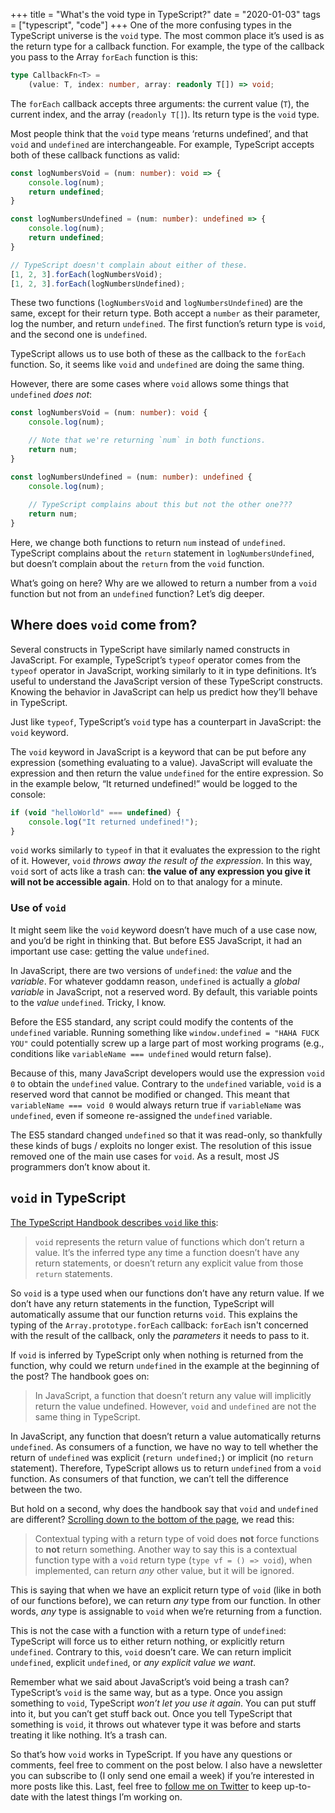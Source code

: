 +++
title = "What's the void type in TypeScript?"
date = "2020-01-03"
tags = ["typescript", "code"]
+++
One of the more confusing types in the TypeScript universe is the `void` type. The most common place it’s used is as the return type for a callback function. For example, the type of the callback you pass to the Array `forEach` function is this:

```ts
type CallbackFn<T> = 
	(value: T, index: number, array: readonly T[]) => void;
```

The `forEach` callback accepts three arguments: the current value (`T`), the current index, and the array (`readonly T[]`). Its return type is the `void` type.

Most people think that the `void` type means ‘returns undefined’, and that `void` and `undefined` are interchangeable. For example, TypeScript accepts both of these callback functions as valid:

```ts
const logNumbersVoid = (num: number): void => {
	console.log(num);
	return undefined;
}

const logNumbersUndefined = (num: number): undefined => {
	console.log(num);
	return undefined;
}

// TypeScript doesn't complain about either of these.
[1, 2, 3].forEach(logNumbersVoid);
[1, 2, 3].forEach(logNumbersUndefined);
```

These two functions (`logNumbersVoid` and `logNumbersUndefined`) are the same, except for their return type. Both accept a `number` as their parameter, log the number, and return `undefined`. The first function’s return type is `void`, and the second one is `undefined`. 

TypeScript allows us to use both of these as the callback to the `forEach` function. So, it seems like `void` and `undefined` are doing the same thing.

However, there are some cases where `void` allows some things that `undefined` _does not_:

```ts
const logNumbersVoid = (num: number): void {
	console.log(num);

	// Note that we're returning `num` in both functions.
	return num;
}

const logNumbersUndefined = (num: number): undefined {
	console.log(num);
	
	// TypeScript complains about this but not the other one???
	return num;
}
```

Here, we change both functions to return `num` instead of `undefined`. TypeScript complains about the `return` statement in `logNumbersUndefined`, but doesn’t complain about the `return` from the `void` function.

What’s going on here? Why are we allowed to return a number from a `void` function but not from an `undefined` function? Let’s dig deeper.

## Where does `void` come from?

Several constructs in TypeScript have similarly named constructs in JavaScript. For example, TypeScript’s `typeof` operator comes from the `typeof` operator in JavaScript, working similarly to it in type definitions. It’s useful to understand the JavaScript version of these TypeScript constructs. Knowing the behavior in JavaScript can help us predict how they’ll behave in TypeScript.

Just like `typeof`, TypeScript’s `void` type has a counterpart in JavaScript: the `void` keyword.

The `void` keyword in JavaScript is a keyword that can be put before any expression (something evaluating to a value). JavaScript will evaluate the expression and then return the value `undefined` for the entire expression. So in the example below, “It returned undefined!” would be logged to the console:

```ts
if (void "helloWorld" === undefined) {
	console.log("It returned undefined!");
}
```

`void` works similarly to `typeof` in that it evaluates the expression to the right of it. However, `void` _throws away the result of the expression_. In this way, `void` sort of acts like a trash can: **the value of any expression you give it will not be accessible again**. Hold on to that analogy for a minute.

### Use of `void`

It might seem like the `void` keyword doesn’t have much of a use case now, and you’d be right in thinking that. But before ES5 JavaScript, it had an important use case: getting the value `undefined`.

In JavaScript, there are two versions of `undefined`: the _value_ and the _variable_. For whatever goddamn reason, `undefined` is actually a _global variable_ in JavaScript, not a reserved word. By default, this variable points to the _value_ `undefined`. Tricky, I know. 

Before the ES5 standard, any script could modify the contents of the `undefined` variable. Running something like `window.undefined = "HAHA FUCK YOU"` could potentially screw up a large part of most working programs (e.g., conditions like `variableName === undefined` would return false).

Because of this, many JavaScript developers would use the expression `void 0` to obtain the `undefined` value. Contrary to the `undefined` variable, `void` is a reserved word that cannot be modified or changed. This meant that `variableName === void 0` would always return true if `variableName` was `undefined`, even if someone re-assigned the `undefined` variable.

The ES5 standard changed `undefined` so that it was read-only, so thankfully these kinds of bugs / exploits no longer exist. The resolution of this issue removed one of the main use cases for `void`. As a result, most JS programmers don’t know about it.

## `void` in TypeScript

[The TypeScript Handbook describes `void` like this](https://www.typescriptlang.org/docs/handbook/2/functions.html#void):

> `void` represents the return value of functions which don’t return a value. It’s the inferred type any time a function doesn’t have any return statements, or doesn’t return any explicit value from those `return` statements.

So `void` is a type used when our functions don’t have any return value. If we don’t have any return statements in the function, TypeScript will automatically assume that our function returns `void`. This explains the typing of the `Array.prototype.forEach` callback: `forEach` isn't concerned with the result of the callback, only the _parameters_ it needs to pass to it. 

If `void` is inferred by TypeScript only when nothing is returned from the function, why could we return `undefined` in the example at the beginning of the post? The handbook goes on:

> In JavaScript, a function that doesn’t return any value will implicitly return the value undefined. However, `void` and `undefined` are not the same thing in TypeScript.

In JavaScript, any function that doesn’t return a value automatically returns `undefined`. As consumers of a function, we have no way to tell whether the return of `undefined` was explicit (`return undefined;`) or implicit (no `return` statement). Therefore, TypeScript allows us to return `undefined` from a `void` function. As consumers of that function, we can’t tell the difference between the two.

But hold on a second, why does the handbook say that `void` and `undefined` are different? [Scrolling down to the bottom of the page](https://www.typescriptlang.org/docs/handbook/2/functions.html#return-type-void), we read this:

> Contextual typing with a return type of void does **not** force functions to **not** return something. Another way to say this is a contextual function type with a `void` return type (`type vf = () => void`), when implemented, can return _any_ other value, but it will be ignored.

This is saying that when we have an explicit return type of `void` (like in both of our functions before), we can return _any_ type from our function. In other words, _any_ type is assignable to `void` when we’re returning from a function.

This is not the case with a function with a return type of `undefined`: TypeScript will force us to either return nothing, or explicitly return `undefined`. Contrary to this, `void` doesn’t care. We can return implicit `undefined`, explicit `undefined`, or _any explicit value we want_.

Remember what we said about JavaScript’s void being a trash can? TypeScript’s `void` is the same way, but as a type. Once you assign something to `void`, TypeScript _won’t let you use it again_. You can put stuff into it, but you can’t get stuff back out. Once you tell TypeScript that something is `void`, it throws out whatever type it was before and starts treating it like nothing. It’s a trash can.

So that’s how `void` works in TypeScript. If you have any questions or comments, feel free to comment on the post below. I also have a newsletter you can subscribe to (I only send one email a week) if you’re interested in more posts like this. Last, feel free to [follow me on Twitter](https://twitter.com/samwightt) to keep up-to-date with the latest things I’m working on.